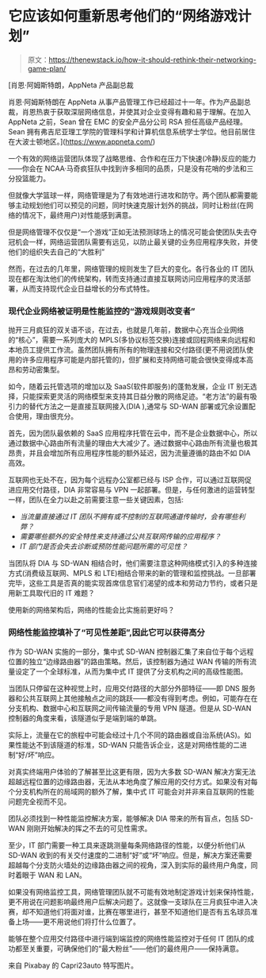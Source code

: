 # 它应该如何重新思考他们的“网络游戏计划”

> 原文：<https://thenewstack.io/how-it-should-rethink-their-networking-game-plan/>

[](https://www.appneta.com/)

 [肖恩·阿姆斯特朗，AppNeta 产品副总裁

肖恩·阿姆斯特朗在 AppNeta 从事产品管理工作已经超过十一年。作为产品副总裁，肖恩热衷于获取深层网络信息，并使其对企业变得有趣和易于理解。在加入 AppNeta 之前，Sean 曾在 EMC 的安全产品分公司 RSA 担任高级产品经理。Sean 拥有弗吉尼亚理工学院的管理科学和计算机信息系统学士学位。他目前居住在大波士顿地区。](https://www.appneta.com/) [](https://www.appneta.com/)

一个有效的网络运营团队体现了战略思维、合作和在压力下快速(冷静)反应的能力——你会在 NCAA·马奇疯狂队中找到许多相同的品质，只是没有花哨的步法和三分投篮能力。

但就像大学篮球一样，网络管理是为了有效地进行进攻和防守。两个团队都需要能够主动规划他们可以预见的问题，同时快速克服计划外的挑战，同时让粉丝(在网络的情况下，最终用户)对性能感到满意。

但是网络管理不仅仅是“一个游戏”正如无法预测球场上的情况可能会使团队失去夺冠机会一样，网络运营团队需要有远见，以防止最关键的业务应用程序失败，并使他们的组织失去自己的“大胜利”

然而，在过去的几年里，网络管理的规则发生了巨大的变化。各行各业的 IT 团队现在都在淘汰他们的传统架构，转而支持通过直接互联网访问应用程序的灵活部署，从而支持现代企业日益增长的分布式特性。

### 现代企业网络被证明是性能监控的“游戏规则改变者”

抛开三月疯狂的双关语不谈，在过去，也就是几年前，数据中心充当企业网络的“核心”，需要一系列庞大的 MPLS(多协议标签交换)连接或回程网络来向远程和本地员工提供工作流。虽然团队拥有所有的物理连接和交付路径(更不用说团队使用的许多应用程序可能是内部托管的)，但扩展和支持网络可能会很快变得成本高昂和劳动密集型。

如今，随着云托管选项的增加以及 SaaS(软件即服务)的蓬勃发展，企业 IT 别无选择，只能探索更灵活的网络模型来支持其日益分散的网络足迹。“老方法”的最有吸引力的替代方法之一是直接互联网接入(DIA ),通常与 SD-WAN 部署或冗余设置配合使用，理由很充分。

首先，因为团队最依赖的 SaaS 应用程序托管在云中，而不是企业数据中心，所以通过数据中心路由所有流量的理由大大减少了。通过数据中心路由所有流量也极其昂贵，并且会增加所有应用程序性能的额外延迟，因为流量遵循的路由不如 DIA 高效。

互联网也无处不在，因为每个远程办公室都已经与 ISP 合作，可以通过互联网促进应用交付路径，DIA 非常容易与 VPN 一起部署。但是，与任何激进的运营转型一样，团队在全力以赴之前需要注意一些关键因素，包括:

*   *当流量直接通过 IT 团队不拥有或不控制的互联网通道传输时，会有哪些利弊？*
*   *需要哪些额外的安全特性来支持通过公共互联网传输的应用程序？*
*   *IT 部门是否会失去诊断或预防性能问题所需的可见性？*

当团队将 DIA 与 SD-WAN 相结合时，他们需要注意这种网络模式引入的多种连接方式(消费级互联网、MPLS 和 LTE)相结合带来的新的管理和监控挑战。一旦部署完毕，这些工具是否真的能实现首席信息官们渴望的成本和劳动力节约，或者只是用新工具取代旧的 IT 难题？

使用新的网络架构后，网络的性能会比实施前更好吗？

### 网络性能监控填补了“可见性差距”,因此它可以获得高分

作为 SD-WAN 实施的一部分，集中式 SD-WAN 控制器汇集了来自位于每个远程位置的独立“边缘路由器”的路由策略。然后，该控制器为通过 WAN 传输的所有流量设定了一个全球标准，从而为集中式 IT 提供了分支机构之间的高级性能图。

当团队只停留在这种视觉上时，应用交付路径的大部分外部特征——即 DNS 服务器和公共互联网上其他接触点之间的跳跃——都没有得到考虑。例如，可能存在在分支机构、数据中心和互联网之间传输流量的专用 VPN 隧道。但是从 SD-WAN 控制器的角度来看，该隧道似乎是端到端的单跳。

实际上，流量在它的旅程中可能会经过十几个不同的路由器或自治系统(AS)。如果性能达不到该隧道的标准，SD-WAN 只能告诉企业，这是对网络性能的二进制“好/坏”响应。

对真实终端用户体验的了解甚至比这更有限，因为大多数 SD-WAN 解决方案无法超越远程位置的边缘路由器，无法从本地角度了解应用的交付方式。如果没有对每个分支机构所在的局域网的额外了解，集中式 IT 可能会对并非来自互联网的性能问题完全视而不见。

团队必须找到一种性能监控解决方案，能够解决 DIA 带来的所有盲点，包括 SD-WAN 刚刚开始解决的挥之不去的可见性需求。

至少，IT 部门需要一种工具来逐跳测量每条网络路径的性能，以便分析他们从 SD-WAN 收到的有关交付速度的二进制“好”或“坏”响应。但是，解决方案还需要超越每个分支防火墙处的边缘路由器之间的视角，深入到实际的最终用户角度，同时着眼于 WAN 和 LAN。

如果没有网络监控工具，网络管理团队就不可能有效地制定游戏计划来保持性能，更不用说在问题影响最终用户后解决问题了。这就像一支球队在三月疯狂中进入决赛，却不知道他们将面对谁，比赛在哪里进行，甚至不知道他们是否有五名球员准备上场——更不用说他们将打什么位置了。

能够在整个应用交付路径中进行端到端监控的网络性能监控对于任何 IT 团队的成功都至关重要，可确保他们的“最大粉丝”——他们的最终用户——保持满意。

来自 Pixabay 的 Capri23auto 特写图片。

<svg xmlns:xlink="http://www.w3.org/1999/xlink" viewBox="0 0 68 31" version="1.1"><title>Group</title> <desc>Created with Sketch.</desc></svg>